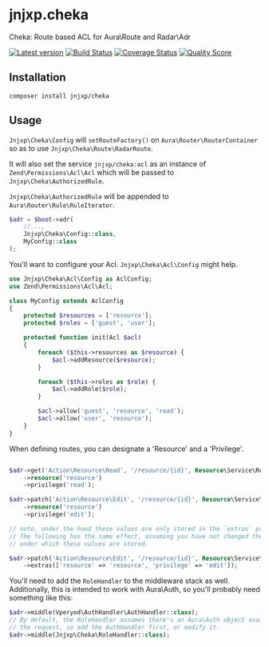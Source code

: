 # jnjxp.cheka
Cheka: Route based ACL for Aura\Route and Radar\Adr

[![Latest version][ico-version]][link-packagist]
[![Build Status][ico-travis]][link-travis]
[![Coverage Status][ico-scrutinizer]][link-scrutinizer]
[![Quality Score][ico-code-quality]][link-code-quality]

## Installation
```
composer install jnjxp/cheka
```

## Usage

`Jnjxp\Cheka\Config` will `setRouteFactory()` on `Aura\Router\RouterContainer`
so as to use `Jnjxp\Cheka\Route\RadarRoute`.

It will also set the service `jnjxp/cheka:acl` as an instance of
`Zend\Permissions\Acl\Acl` which will be passed to `Jnjxp\Cheka\AuthorizedRule`.

`Jnjxp\Cheka\AuthorizedRule` will be appended to
`Aura\Router\Rule\RuleIterator`.

```php
$adr = $boot->adr(
    //...,
    Jnjxp\Cheka\Config::class,
    MyConfig::class
);
```

You'll want to configure your Acl. `Jnjxp\Cheka\Acl\Config` might help.
```php
use Jnjxp\Cheka\Acl\Config as AclConfig;
use Zend\Permissions\Acl\Acl;

class MyConfig extends AclConfig
{
    protected $resources = ['resource'];
    protected $roles = ['guest', 'user'];

    protected function init(Acl $acl)
    {
        foreach ($this->resources as $resource) {
            $acl->addResource($resource);
        }

        foreach ($this->roles as $role) {
            $acl->addRole($role);
        }

        $acl->allow('guest', 'resource', 'read');
        $acl->allow('user', 'resource');
    }
}
```

When defining routes, you can designate a 'Resource' and a 'Privilege'.

```php

$adr->get('Action\Resource\Read', '/resource/{id}', Resource\Service\Read::class)
    ->resource('resource')
    ->privilege('read');

$adr->patch('Action\Resource\Edit', '/resource/{id}', Resource\Service\Edit::class)
    ->resource('resource')
    ->privilege('edit');

// note, under the hood these values are only stored in the `extras` property
// The following has the same effect, assuming you have not changed the keys
// under which these values are stored.

$adr->patch('Action\Resource\Edit', '/resource/{id}', Resource\Service\Edit::class)
    ->extras(['resource' => 'resource', 'privilege' => 'edit']);

```

You'll need to add the `RoleHandler` to the middleware stack as well.
Additionally, this is intended to work with Aura\Auth, so you'll probably need
something like this:

```php
$adr->middle(Vperyod\AuthHandler\AuthHandler::class);
// By default, the RoleHandler assumes there's an Aura\Auth object available in
// the request, so add the AuthHandler first, or modify it.
$adr->middle(Jnjxp\Cheka\RoleHandler::class);
```


[ico-version]: https://img.shields.io/packagist/v/jnjxp/cheka.svg?style=flat-square
[ico-travis]: https://img.shields.io/travis/jnjxp/jnjxp.cheka/master.svg?style=flat-square
[ico-scrutinizer]: https://img.shields.io/scrutinizer/coverage/g/jnjxp/jnjxp.cheka.svg?style=flat-square
[ico-code-quality]: https://img.shields.io/scrutinizer/g/jnjxp/jnjxp.cheka.svg?style=flat-square

[link-packagist]: https://packagist.org/packages/jnjxp/cheka
[link-travis]: https://travis-ci.org/jnjxp/jnjxp.cheka
[link-scrutinizer]: https://scrutinizer-ci.com/g/jnjxp/jnjxp.cheka
[link-code-quality]: https://scrutinizer-ci.com/g/jnjxp/jnjxp.cheka
